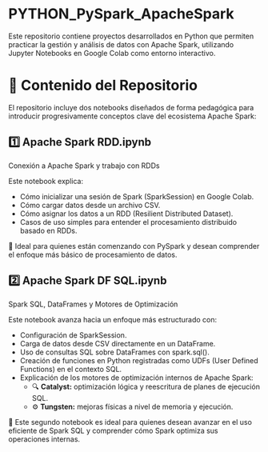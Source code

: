 # PYTHON_PySpark_ApacheSpark

Este repositorio contiene proyectos desarrollados en Python que permiten practicar la gestión y análisis de datos con Apache Spark, utilizando Jupyter Notebooks en Google Colab como entorno interactivo.

# 📘 Contenido del Repositorio

El repositorio incluye dos notebooks diseñados de forma pedagógica para introducir progresivamente conceptos clave del ecosistema Apache Spark:

## 1️⃣ Apache Spark RDD.ipynb

Conexión a Apache Spark y trabajo con RDDs

Este notebook explica:

- Cómo inicializar una sesión de Spark (SparkSession) en Google Colab.
- Cómo cargar datos desde un archivo CSV.
- Cómo asignar los datos a un RDD (Resilient Distributed Dataset).
- Casos de uso simples para entender el procesamiento distribuido basado en RDDs.

🎯 Ideal para quienes están comenzando con PySpark y desean comprender el enfoque más básico de procesamiento de datos.

## 2️⃣ Apache Spark DF SQL.ipynb

Spark SQL, DataFrames y Motores de Optimización

Este notebook avanza hacia un enfoque más estructurado con:

- Configuración de SparkSession.
- Carga de datos desde CSV directamente en un DataFrame.
- Uso de consultas SQL sobre DataFrames con spark.sql().
- Creación de funciones en Python registradas como UDFs (User Defined Functions) en el contexto SQL.
- Explicación de los motores de optimización internos de Apache Spark:
  - 🔍 **Catalyst:** optimización lógica y reescritura de planes de ejecución SQL.
  - ⚙️ **Tungsten:** mejoras físicas a nivel de memoria y ejecución.

🎯 Este segundo notebook es ideal para quienes desean avanzar en el uso eficiente de Spark SQL y comprender cómo Spark optimiza sus operaciones internas.
